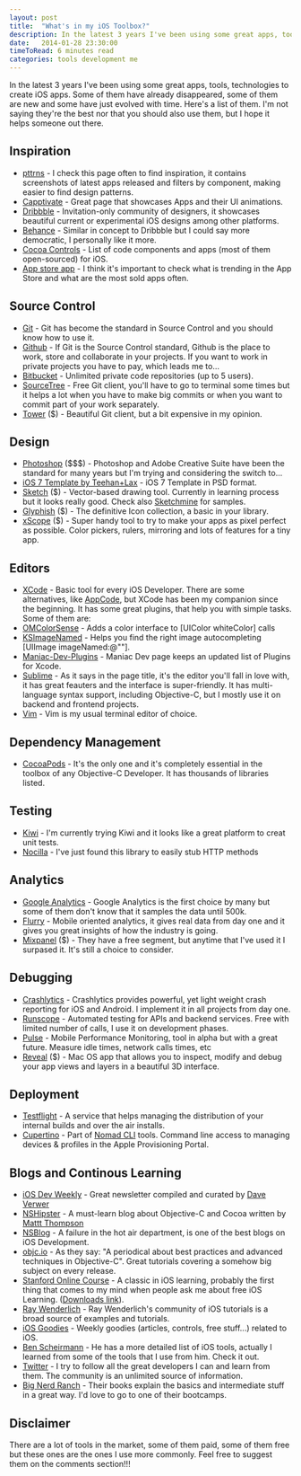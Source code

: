 ```yaml
---
layout: post
title:  "What's in my iOS Toolbox?"
description: In the latest 3 years I've been using some great apps, tools, technologies to create iOS apps. Some of them have already disappeared, some of them are new and some have just evolved with time. Here's a list of them. 
date:   2014-01-28 23:30:00
timeToRead: 6 minutes read
categories: tools development me
---
```


In the latest 3 years I've been using some great apps, tools, technologies to create iOS apps. Some of them have already disappeared, some of them are new and some have just evolved with time. Here's a list of them. I'm not saying they're the best nor that you should also use them, but I hope it helps someone out there. 

## Inspiration

- [pttrns][pttrns] - I check this page often to find inspiration, it contains screenshots of latest apps released and filters by component, making easier to find design patterns.
- [Capptivate][capptivate] - Great page that showcases Apps and their UI animations. 
- [Dribbble][dribbble] - Invitation-only community of designers, it showcases beautiful current or experimental iOS designs among other platforms.
- [Behance][behance] - Similar in concept to Dribbble but I could say more democratic, I personally like it more.   
- [Cocoa Controls][cocoacontrols] - List of code components and apps (most of them open-sourced) for iOS. 
- [App store app][appstore] - I think it's important to check what is trending in the App Store and what are the most sold apps often.

## Source Control

- [Git][git] - Git has become the standard in Source Control and you should know how to use it.
- [Github][github] - If Git is the Source Control standard, Github is the place to work, store and collaborate in your projects. If you want to work in private projects you have to pay, which leads me to...
- [Bitbucket][bitbucket] - Unlimited private code repositories (up to 5 users). 
- [SourceTree][sourcetree] - Free Git client, you'll have to go to terminal some times but it helps a lot when you have to make big commits or when you want to commit part of your work separately.
- [Tower][tower] ($) - Beautiful Git client, but a bit expensive in my opinion. 

## Design

- [Photoshop][photoshop] ($$$) - Photoshop and Adobe Creative Suite have been the standard for many years but I'm trying and considering the switch to...
- [iOS 7 Template by Teehan+Lax][teehan] - iOS 7 Template in PSD format. 
- [Sketch][sketch] ($) - Vector-based drawing tool. Currently in learning process but it looks really good. Check also [Sketchmine][sketchmine] for samples.
- [Glyphish][gly] ($) - The definitive Icon collection, a basic in your library.
- [xScope][xScope] ($) - Super handy tool to try to make your apps as pixel perfect as possible. Color pickers, rulers, mirroring and lots of features for a tiny app.


## Editors

- [XCode][xcode] - Basic tool for every iOS Developer. There are some alternatives, like [AppCode][appcode], but XCode has been my companion since the beginning. It has some great plugins, that help you with simple tasks. Some of them are: 
- [OMColorSense][colorsense] - Adds a color interface to [UIColor whiteColor] calls  
- [KSImageNamed][imagenamed] - Helps you find the right image autocompleting [UIImage imageNamed:@""]. 
- [Maniac-Dev-Plugins][plugins] - Maniac Dev page keeps an updated list of Plugins for Xcode.
- [Sublime][sublime] - As it says in the page title, it's the editor you'll fall in love with, it has great feauters and the interface is super-friendly. It has multi-language syntax support, including Objective-C, but I mostly use it on backend and frontend projects.
- [Vim][vim] - Vim is my usual terminal editor of choice. 

## Dependency Management

- [CocoaPods][cocoapods] - It's the only one and it's completely essential in the toolbox of any Objective-C Developer. It has thousands of libraries listed. 

## Testing 

- [Kiwi][kiwi] - I'm currently trying Kiwi and it looks like a great platform to creat unit tests. 
- [Nocilla][nocilla] - I've just found this library to easily stub HTTP methods

## Analytics

- [Google Analytics][ga] - Google Analytics is the first choice by many but some of them don't know that it samples the data until 500k. 
- [Flurry][flurry] - Mobile oriented analytics, it gives real data from day one and it gives you great insights of how the industry is going.
- [Mixpanel][mixpanel] ($) - They have a free segment, but anytime that I've used it I surpased it. It's still a choice to consider.

## Debugging

- [Crashlytics][crash] - Crashlytics provides powerful, yet light weight crash reporting for iOS and Android. I implement it in all projects from day one.
- [Runscope][runscope] - Automated testing for APIs and backend services. Free with limited number of calls, I use it on development phases. 
- [Pulse][pulse] - Mobile Performance Monitoring, tool in alpha but with a great future. Measure idle times, network calls times, etc
- [Reveal][reveal] ($) - Mac OS app that allows you to inspect, modify and debug your app views and layers in a beautiful 3D interface.

## Deployment

- [Testflight][testflight] - A service that helps managing the distribution of your internal builds and over the air installs.
- [Cupertino][cupertino] - Part of [Nomad CLI][nomad] tools. Command line access to managing devices & profiles in the Apple Provisioning Portal.  

## Blogs and Continous Learning

- [iOS Dev Weekly][iosdevweekly] - Great newsletter compiled and curated by [Dave Verwer][dave]
- [NSHipster][nshipster] - A must-learn blog about Objective-C and Cocoa written by [Mattt Thompson][mattt] 
- [NSBlog][mikeash] - A failure in the hot air department, is one of the best blogs on iOS Development.
- [objc.io][objcio] - As they say: "A periodical about best practices and advanced techniques in Objective-C". Great tutorials covering a somehow big subject on every release.
- [Stanford Online Course][stanford] - A classic in iOS learning, probably the first thing that comes to my mind when people ask me about free iOS Learning. ([Downloads link][stanford2]).
- [Ray Wenderlich][ray] - Ray Wenderlich's community of iOS tutorials is a broad source of examples and tutorials.
- [iOS Goodies][iosgoodies] - Weekly goodies (articles, controls, free stuff...) related to iOS. 
- [Ben Scheirmann][Essential] - He has a more detailed list of iOS tools, actually I learned from some of the tools that I use from him. Check it out.
- [Twitter][twitter] - I try to follow all the great developers I can and learn from them. The community is an unlimited source of information.
- [Big Nerd Ranch][bnr] - Their books explain the basics and intermediate stuff in a great way. I'd love to go to one of their bootcamps.

## Disclaimer

There are a lot of tools in the market, some of them paid, some of them free but these ones are the ones I use more commonly. Feel free to suggest them on the comments section!!! 


[pttrns]: http://pttrns.com
[capptivate]: http://capptivate.co
[dribbble]: http://dribbble.com/search?q=ios
[behance]: https://www.behance.net/
[cocoacontrols]:  http://cocoacontrols.com
[appstore]: http://www.apple.com/itunes/charts/free-apps/

[git]: http://gitscm.org
[github]: http://github.com
[bitbucket]: http://bitbucket.org 
[sourcetree]: http://www.sourcetreeapp.com
[tower]: http://www.git-tower.com

[photoshop]: http://www.adobe.com/photoshop
[teehan]: http://www.teehanlax.com/tools/ios7/
[sketch]: http://www.bohemiancoding.com/sketch 
[sketchmine]: http://sketchmine.co
[gly]: http://glyphish.com
[xscope]: http://xscopeapp.com

[xcode]: https://developer.apple.com/xcode/
[appcode]: http://jetbrains.com/objc
[colorsense]: https://github.com/omz/ColorSense-for-Xcode
[imagenamed]: https://github.com/ksuther/KSImageNamed-Xcode
[plugins]: http://maniacdev.com/xcode-plugins

[cocoapods]: http://cocoapods.org

[kiwi]: https://github.com/allending/Kiwi
[nocilla]: https://github.com/luisobo/Nocilla

[sublime]: http://www.sublimetext.com
[vim]: http://www.vim.org

[ga]: http://www.google.com/analytics‎
[flurry]: http://www.flurry.com
[mixpanel]: http://www.mixpanel.com

[crash]: http://crashlytics.com
[runscope]: http://www.runscope.com
[pulse]: http://pulse.io
[reveal]: http://revealapp.com

[testflight]: http://testflight.com/
[cupertino]: https://github.com/nomad/cupertino
[nomad]: http://nomad-cli.com

[iosdevweekly]: http://iosdevweekly.com
[dave]: https://twitter.com/daveverwer
[nshipster]: http://nshipster.com
[mattt]: http://mattt.me
[mikeash]: https://mikeash.com/pyblog/
[stanford]: http://online.stanford.edu/course/developing-ios7-apps-fall-2013
[stanford2]: http://www.stanford.edu/class/cs193p/cgi-bin/drupal/
[ray]: http://www.raywenderlich.com
[Essential]: http://benscheirman.com/2013/08/the-ios-developers-toolbelt/
[twitter]: http://twitter.com
[bnr]: http://bignerdranch.com/
[iosgoodies]: http://ios-goodies.tumblr.com 
[objcio]: http://objc.io/
